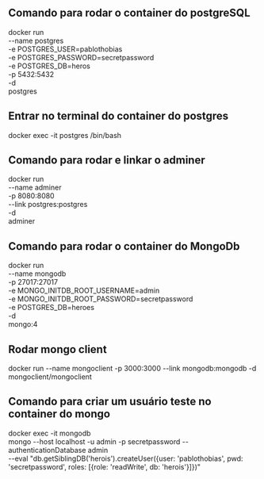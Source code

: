 ## Comando para rodar o container do postgreSQL
docker run \
    --name postgres \
    -e POSTGRES_USER=pablothobias \
    -e POSTGRES_PASSWORD=secretpassword \
    -e POSTGRES_DB=heros \
    -p 5432:5432 \
    -d \
    postgres

## Entrar no terminal do container do postgres
docker exec -it postgres /bin/bash

## Comando para rodar e linkar o adminer
docker run \
    --name adminer \
    -p 8080:8080 \
    --link postgres:postgres \
    -d \
    adminer

## Comando para rodar o container do MongoDb
docker run \
    --name mongodb \
    -p 27017:27017 \
    -e MONGO_INITDB_ROOT_USERNAME=admin \
    -e MONGO_INITDB_ROOT_PASSWORD=secretpassword \
    -e POSTGRES_DB=heroes \
    -d \
    mongo:4

## Rodar mongo client
docker run --name mongoclient  -p 3000:3000 --link mongodb:mongodb -d mongoclient/mongoclient

## Comando para criar um usuário teste no container do mongo
docker exec -it mongodb \
    mongo --host localhost -u admin -p secretpassword --authenticationDatabase admin \
    --eval "db.getSiblingDB('herois').createUser({user: 'pablothobias', pwd: 'secretpassword', roles: [{role: 'readWrite', db: 'herois'}]})"
    